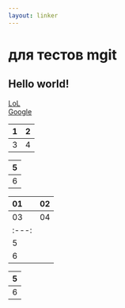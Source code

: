 ```yaml
---
layout: linker
---
```


# для тестов mgit
## Hello world!
[LoL](/)  
[Google](http://google.com)

1 | 2
:---: | :---:
3 | 4

| 5 |
|:-:|
| 6 |

|01|02|
|:-|:-|
|03|04|
|:---:|
|  5  |
|  6  |

| 5 |
|:-:|
| 6 |

<script async src="https://comments.app/js/widget.js?2" data-comments-app-website="zuRUPyyL" data-limit="5"></script>
